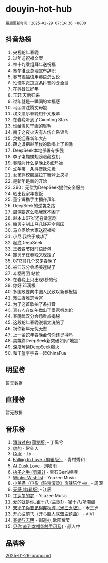# douyin-hot-hub

`最后更新时间：2025-01-29 07:16:36 +0800`

## 抖音热榜

1. 央视蛇年春晚
1. 过年送祝福文案
1. 神十九乘组拜年送祝福
1. 塞尔维亚总理宣布辞职
1. 春节祝福语用英语怎么说
1. 谁懂陈奕迅这条抖音的含金量
1. 在抖音过好年
1. 王菲 天后归来
1. 过年就是一瞬间的幸福感
1. 马丽演沈腾丈母娘
1. 埃文凯尔春晚用中文报幕
1. 在春晚听到了Counting Stars
1. 谁给撒贝宁画的眉毛
1. 南宁之夜火灾有人伤亡系谣言
1. 灵蛇迎春新年大吉
1. 薛之谦把赵英俊的歌唱上了春晚
1. DeepSeek本地部署有多强
1. 李子柒蝴蝶翅膀暗藏玄机
1. 春晚为什么是晚上8点开始
1. 蛇年第一条抖音我先发
1. 女孩穿校服跳拉丁舞登上央视
1. 是新年是新的开始
1. 360：无偿为DeepSeek提供安全服务
1. 晒出我家年夜饭
1. 董宇辉携手主播齐拜年
1. DeepSeek的逆袭之路
1. 周深要这么唱我就不困了
1. 赵本山67岁还在做喜剧
1. 撒贝宁制止马凡舒开伞原因
1. 马立奥给大家送祝福啦
1. 小尼 我终于成功了
1. 起底DeepSeek
1. 王者春节限时语音包
1. 撒贝宁在春晚又现挂了
1. 0713哥几个又来春晚了
1. 被江苏分会场美迷糊了
1. 斗柄男团 站位
1. 在春晚上只出现1秒的他
1. 你好 邓润根
1. 多国政要向中国人民致以新春祝福
1. 戏曲版难忘今宵
1. 为了这首歌拍了条抖音
1. 真有人在蛇年做出了墨家机关蛇
1. 春晚武汉分会场看点揭秘
1. 这段蛇年春晚说唱太洗脑了
1. 祝你新年无忧无虑
1. 上一届蛇年春晚金句你还记得吗
1. 美媒称DeepSeek新突破如同“地震”
1. 深度解读DeepSeek爆火
1. 和千玺李宇春一起ChinaFun

## 明星榜

暂无数据

## 直播榜

暂无数据

## 音乐榜

1. [消散对白(圆梦版)](https://sf5-hl-cdn-tos.douyinstatic.com/obj/tos-cn-ve-2774/og4jB5I5IizzoZVAAAzWgBMAsMDWoArfwBOiFs) - 丁禹兮
1. [你的](https://sf5-hl-cdn-tos.douyinstatic.com/obj/tos-cn-ve-2774/oYuIeKf42jB7sEV6B2upMdpYAgfrQWj0FeRegh) - 贺仙人
1. [Cute](https://sf5-hl-cdn-tos.douyinstatic.com/obj/tos-cn-ve-2774/o4IbIzHWKAAB4wsS5qMBRiiAlEBGTpQRNfFvuo) - Ly
1. [Falling In Love（剪辑版）](https://sf5-hl-cdn-tos.douyinstatic.com/obj/tos-cn-ve-2774/o8ajpA8zzgBPahbBIO8AcKGBLJezFCRd1wfP9f) - 青村秀和
1. [ At Dusk  Love ](https://sf3-cdn-tos.douyinstatic.com/obj/tos-cn-ve-2774/o8CrpCf5CaYgI4ZrtQgMQAFEfuGqNnRSDQAPBc) - 刘嗨雨
1. [执子之手 (剪辑2)](https://sf5-hl-cdn-tos.douyinstatic.com/obj/tos-cn-ve-2774/oUoZLQjCc31XzqsBnBQUNgeKtYPBcgbFDwtfcu) - 宝石Gem\哩哩
1. [Winter Wishlist](https://sf5-hl-cdn-tos.douyinstatic.com/obj/tos-cn-ve-2774/oIIgUOeamCFCVAzxN6MFRLIBlLGpUqQxeeHrLE) - Youzee Music
1. [小美满（电影《热辣滚烫》热辣陪伴曲）](https://sf6-cdn-tos.douyinstatic.com/obj/tos-cn-ve-2774/o0GAn2lSgfZIDUgtevCGDQYnFg4CwnrBaxbTZL) - 周深
1. [无感 (剪辑版)](https://sf5-hl-cdn-tos.douyinstatic.com/obj/tos-cn-ve-2774/o0eIsUzJBDlQaQFC5OFlgbMEZC1TFYBftOBn6p) - 江辰
1. [丁达尔的梦](https://sf5-hl-cdn-tos.douyinstatic.com/obj/tos-cn-ve-2774/oMU3WirUZBVQkAC9ccG5P2IQirziZM2RTInUY) - Youzee Music
1. [爱的就是你_崔十八 (主歌1)](https://sf5-hl-cdn-tos.douyinstatic.com/obj/tos-cn-ve-2774/oI5BO5DhFZ6UTcNCnZaOCBLtZ7WIMQGfgnXf5E) - 崔十八/听潮阁
1. [天冷了你要记得穿秋裤（米三岁版）](https://sf5-hl-cdn-tos.douyinstatic.com/obj/tos-cn-ve-2774/oQlIwVIDWiZ6BQilAorS7MA0AgCkQDvcZAdm1) - 米三岁
1. [开心往前飞（开心超人联盟主题曲）](https://sf5-hl-cdn-tos.douyinstatic.com/obj/tos-cn-ve-2774/9d8fb7c82cf1421fb93a9fe925275e0a) - VIVI
1. [春娇与志明](https://sf5-hl-cdn-tos.douyinstatic.com/obj/tos-cn-ve-2774/e530d8fceb7044b39707d7f9ff54add1) - 街道办,欧阳耀莹
1. [只你(直到幸福能触手可及)](https://sf5-hl-cdn-tos.douyinstatic.com/obj/tos-cn-ve-2774/o0lBkRDzFTeaVSUz3ZZSCBVtZ5DIMQGfgmEAuE) - 颜人中

## 品牌榜

[2025-01-29-brand.md](2025-01-29-brand.md)
